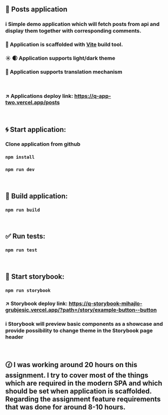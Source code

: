 ## 📮 Posts application

### ℹ️ Simple demo application which will fetch posts from api and display them together with corresponding comments.

### 🚀 Application is scaffolded with [Vite](https://vitejs.dev/guide/) build tool.

### ☀️ 🌒 Application supports light/dark theme

### 💬 Application supports translation mechanism

<br/>

### ↗️ Applications deploy link: https://q-app-two.vercel.app/posts

<br/>

## 🌀 Start application:

### Clone application from github

### `npm install`

### `npm run dev`

<br/>

## 🔨 Build application:

### `npm run build`

<br/>

## ✅ Run tests:

### `npm run test`

<br/>

## 📔 Start storybook:

### `npm run storybook`

### ↗️ Storybook deploy link: https://q-storybook-mihajlo-grubjesic.vercel.app/?path=/story/example-button--button

### ℹ️ Storybook will preview basic components as a showcase and provide possibility to change theme in the Storybook page header

<br/>

## 🕜 I was working around 20 hours on this assignment. I try to cover most of the things which are required in the modern SPA and which should be set when application is scaffolded. Regarding the assignment feature requirements that was done for around 8-10 hours.
